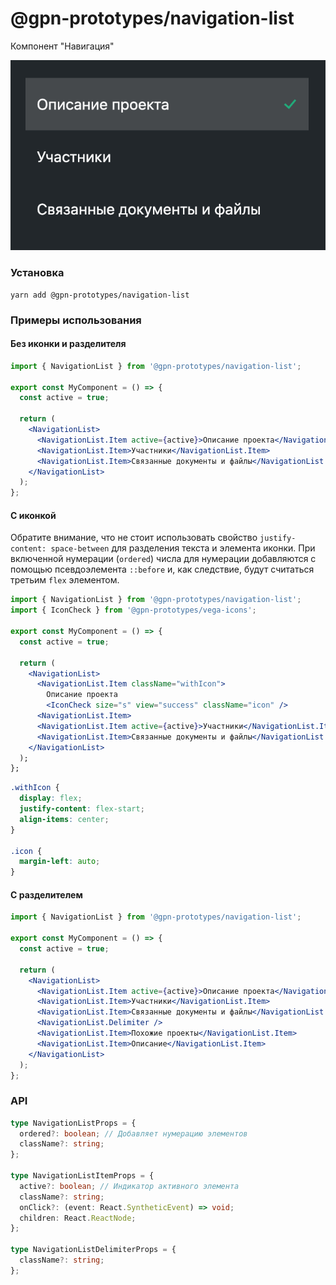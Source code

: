 # @gpn-prototypes/navigation-list

Компонент "Навигация"

![Навигация](docs/navigation-list.png)

### Установка

```
yarn add @gpn-prototypes/navigation-list
```

### Примеры использования

#### Без иконки и разделителя

```jsx
import { NavigationList } from '@gpn-prototypes/navigation-list';

export const MyComponent = () => {
  const active = true;

  return (
    <NavigationList>
      <NavigationList.Item active={active}>Описание проекта</NavigationList.Item>
      <NavigationList.Item>Участники</NavigationList.Item>
      <NavigationList.Item>Связанные документы и файлы</NavigationList.Item>
    </NavigationList>
  );
};
```

#### С иконкой

Обратите внимание, что не стоит использовать свойство `justify-content: space-between` для разделения текста и элемента иконки. При включенной нумерации (`ordered`) числа для нумерации добавляются с помощью псевдоэлемента `::before` и, как следствие, будут считаться третьим `flex` элементом.

```jsx
import { NavigationList } from '@gpn-prototypes/navigation-list';
import { IconCheck } from '@gpn-prototypes/vega-icons';

export const MyComponent = () => {
  const active = true;

  return (
    <NavigationList>
      <NavigationList.Item className="withIcon">
        Описание проекта
        <IconCheck size="s" view="success" className="icon" />
      <NavigationList.Item>
      <NavigationList.Item active={active}>Участники</NavigationList.Item>
      <NavigationList.Item>Связанные документы и файлы</NavigationList.Item>
    </NavigationList>
  );
};
```

```css
.withIcon {
  display: flex;
  justify-content: flex-start;
  align-items: center;
}

.icon {
  margin-left: auto;
}
```

#### С разделителем

```jsx
import { NavigationList } from '@gpn-prototypes/navigation-list';

export const MyComponent = () => {
  const active = true;

  return (
    <NavigationList>
      <NavigationList.Item active={active}>Описание проекта</NavigationList.Item>
      <NavigationList.Item>Участники</NavigationList.Item>
      <NavigationList.Item>Связанные документы и файлы</NavigationList.Item>
      <NavigationList.Delimiter />
      <NavigationList.Item>Похожие проекты</NavigationList.Item>
      <NavigationList.Item>Описание</NavigationList.Item>
    </NavigationList>
  );
};
```

### API

```ts
type NavigationListProps = {
  ordered?: boolean; // Добавляет нумерацию элементов
  className?: string;
};

type NavigationListItemProps = {
  active?: boolean; // Индикатор активного элемента
  className?: string;
  onClick?: (event: React.SyntheticEvent) => void;
  children: React.ReactNode;
};

type NavigationListDelimiterProps = {
  className?: string;
};
```

